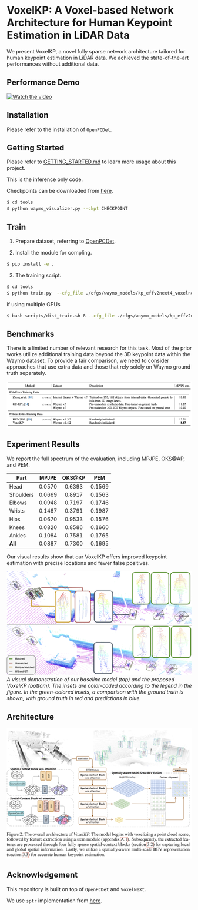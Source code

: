 # VoxelKP: A Voxel-based Network Architecture for Human Keypoint Estimation in LiDAR Data

We present VoxelKP, a novel fully sparse network architecture tailored for human keypoint estimation in LiDAR data. We achieved the state-of-the-art performances without additional data.

## Performance Demo

[![Watch the video](https://img.youtube.com/vi/u-xHv_OAO0M/hqdefault.jpg)](https://youtu.be/u-xHv_OAO0M)

## Installation

Please refer to the installation of `OpenPCDet`.

## Getting Started

Please refer to [GETTING_STARTED.md](docs/GETTING_STARTED.md) to learn more usage about this project.

This is the inference only code.

Checkpoints can be downloaded from [here](https://huggingface.co/shijianjian/VoxelKP).

```bash
$ cd tools
$ python waymo_visualizer.py --ckpt CHECKPOINT
```

## Train

1. Prepare dataset, referring to [OpenPCDet](https://github.com/open-mmlab/OpenPCDet/blob/master/docs/GETTING_STARTED.md).

2. Install the module for compling.
```bash
$ pip install -e .
```

3. The training script.

```bash
$ cd tools
$ python train.py  --cfg_file ./cfgs/waymo_models/kp_effv2next4_voxelnext_iou_aug_bev_channel.yaml --epochs 20
```

if using multiple GPUs

```bash
$ bash scripts/dist_train.sh 8 --cfg_file ./cfgs/waymo_models/kp_effv2next4_voxelnext_iou_aug_bev_channel.yaml --epochs 36 --workers 0
```


## Benchmarks

There is a limited number of relevant research for this task. Most of the prior works utilize additional training data beyond the 3D keypoint data within the Waymo dataset. To provide a fair comparison, we need to consider approaches that use extra data and those that rely solely on Waymo ground truth separately. 

<img src="docs/results.png">


## Experiment Results

We report the full spectrum of the evaluation, including MPJPE, OKS@AP, and PEM.

<center>

| Part      |  MPJPE |  OKS@KP |  PEM |
|-----------|:------:|:-------:|:----:|
|Head       | 0.0570 | 0.6393 | 0.1569 |
|Shoulders  | 0.0669 | 0.8917 | 0.1563 |
|Elbows     | 0.0948 | 0.7197 | 0.1746 |
|Wrists     | 0.1467 | 0.3791 | 0.1987 |
|Hips       | 0.0670 | 0.9533 | 0.1576 |
|Knees      | 0.0820 | 0.8586 | 0.1660 |
|Ankles       | 0.1084 | 0.7581 | 0.1765 |
|<b>All</b>   | 0.0887 | 0.7300 | 0.1695 |

</center>

Our visual results show that our VoxelKP offers improved keypoint estimation with precise locations and fewer false positives. 

<img src="docs/vis.png">
<em>
A visual demonstration of our baseline model (top) and the proposed VoxelKP (bottom).  The insets are color-coded according to the legend in the figure. In the green-colored insets, a comparison with the ground truth is shown, with ground truth in red and predictions in blue.
</em>

## Architecture

<img src="docs/arch.png">

## Acknowledgement
This repository is built on top of `OpenPCDet` and `VoxelNeXt`.

We use `sptr` implementation from [here](https://github.com/dvlab-research/SparseTransformer).
